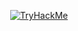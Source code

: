 <p align="center">
  <a href="https://tryhackme.com/p/SecurityLayer404" target="_blank">
    <img src="https://tryhackme-badges.s3.amazonaws.com/SecurityLayer404.png" alt="TryHackMe">
  </a>
</p>
